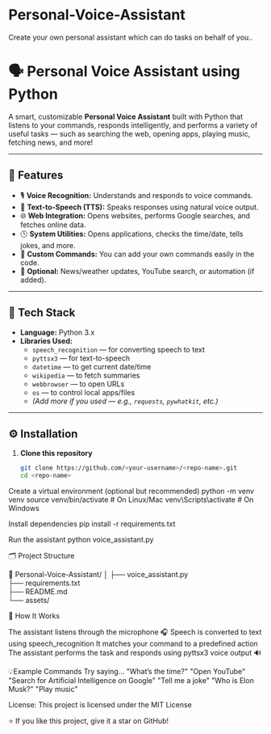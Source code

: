 # Personal-Voice-Assistant
Create your own personal assistant which can do tasks on behalf of you..

# 🗣️ Personal Voice Assistant using Python

A smart, customizable **Personal Voice Assistant** built with Python that listens to your commands, responds intelligently, and performs a variety of useful tasks — such as searching the web, opening apps, playing music, fetching news, and more!

---

## 🚀 Features

- 🎙️ **Voice Recognition:** Understands and responds to voice commands.
- 💬 **Text-to-Speech (TTS):** Speaks responses using natural voice output.
- 🌐 **Web Integration:** Opens websites, performs Google searches, and fetches online data.
- 🕒 **System Utilities:** Opens applications, checks the time/date, tells jokes, and more.
- 🧠 **Custom Commands:** You can add your own commands easily in the code.
- 📰 **Optional:** News/weather updates, YouTube search, or automation (if added).

---

## 🧩 Tech Stack

- **Language:** Python 3.x  
- **Libraries Used:**  
  - `speech_recognition` — for converting speech to text  
  - `pyttsx3` — for text-to-speech  
  - `datetime` — to get current date/time  
  - `wikipedia` — to fetch summaries  
  - `webbrowser` — to open URLs  
  - `os` — to control local apps/files  
  - *(Add more if you used — e.g., `requests`, `pywhatkit`, etc.)*

---

## ⚙️ Installation

1. **Clone this repository**
   ```bash
   git clone https://github.com/<your-username>/<repo-name>.git
   cd <repo-name>
   
Create a virtual environment (optional but recommended)
python -m venv venv
source venv/bin/activate   # On Linux/Mac
venv\Scripts\activate      # On Windows

Install dependencies
pip install -r requirements.txt

Run the assistant
python voice_assistant.py

🗂️ Project Structure

📁 Personal-Voice-Assistant/
│
├── voice_assistant.py     
├── requirements.txt        
├── README.md              
└── assets/                  

🧠 How It Works

The assistant listens through the microphone 🎧
Speech is converted to text using speech_recognition
It matches your command to a predefined action
The assistant performs the task and responds using pyttsx3 voice output 🔊

💡Example Commands
Try saying...
"What’s the time?"
"Open YouTube"
"Search for Artificial Intelligence on Google"
"Tell me a joke"
"Who is Elon Musk?"
"Play music"

License:
This project is licensed under the MIT License


⭐ If you like this project, give it a star on GitHub!

